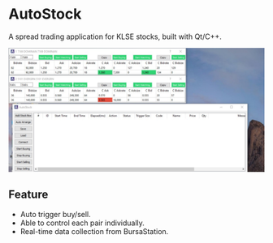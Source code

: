 # AutoStock

A spread trading application for KLSE stocks, built with Qt/C++.

![Screenshot](screenshot.jpeg)

## Feature

- Auto trigger buy/sell.
- Able to control each pair individually.
- Real-time data collection from BursaStation.
